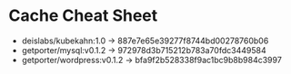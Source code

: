 # Cache Cheat Sheet

* deislabs/kubekahn:1.0 -> 887e7e65e39277f8744bd00278760b06
* getporter/mysql:v0.1.2 -> 972978d3b715212b783a70fdc3449584
* getporter/wordpress:v0.1.2 -> bfa9f2b528338f9ac1bc9b8b984c3997
